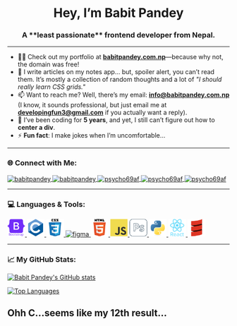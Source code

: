 <h1 align="center">Hey, I’m Babit Pandey</h1>
<h3 align="center">A **least passionate** frontend developer from Nepal.</h3>

---

- 👨‍💻 Check out my portfolio at [**babitpandey.com.np**](https://babitpandey.com.np)—because why not, the domain was free!
- 📝 I write articles on my notes app… but, spoiler alert, you can’t read them. It’s mostly a collection of random thoughts and a lot of *"I should really learn CSS grids."*
- 📫 Want to reach me? Well, there’s my email: **info@babitpandey.com.np** (I know, it sounds professional, but just email me at **developingfun3@gmail.com** if you actually want a reply).
- 📄 I’ve been coding for **5 years**, and yet, I still can’t figure out how to **center a div**.
- ⚡ **Fun fact**: I make jokes when I’m uncomfortable...

---
<h3 align="left">🌐 Connect with Me:</h3>
<p align="left">
  <a href="https://codepen.io/babitpandey" target="blank">
    <img align="center" src="https://raw.githubusercontent.com/rahuldkjain/github-profile-readme-generator/master/src/images/icons/Social/codepen.svg" alt="babitpandey" height="30" width="40" />
  </a>
  <a href="https://dev.to/babitpandey" target="blank">
    <img align="center" src="https://raw.githubusercontent.com/rahuldkjain/github-profile-readme-generator/master/src/images/icons/Social/devto.svg" alt="babitpandey" height="30" width="40" />
  </a>
  <a href="https://twitter.com/psycho69af" target="blank">
    <img align="center" src="https://raw.githubusercontent.com/rahuldkjain/github-profile-readme-generator/master/src/images/icons/Social/twitter.svg" alt="psycho69af" height="30" width="40" />
  </a>
  <a href="https://fb.com/psycho69af" target="blank">
    <img align="center" src="https://raw.githubusercontent.com/rahuldkjain/github-profile-readme-generator/master/src/images/icons/Social/facebook.svg" alt="psycho69af" height="30" width="40" />
  </a>
  <a href="https://instagram.com/psycho69af" target="blank">
    <img align="center" src="https://raw.githubusercontent.com/rahuldkjain/github-profile-readme-generator/master/src/images/icons/Social/instagram.svg" alt="psycho69af" height="30" width="40" />
  </a>
</p>

---

<h3 align="left">💻 Languages & Tools:</h3>
<p align="left">
  <a href="https://getbootstrap.com" target="_blank" rel="noreferrer"> 
    <img src="https://raw.githubusercontent.com/devicons/devicon/master/icons/bootstrap/bootstrap-plain-wordmark.svg" alt="bootstrap" width="40" height="40"/> 
  </a>
  <a href="https://www.cprogramming.com/" target="_blank" rel="noreferrer">
    <img src="https://raw.githubusercontent.com/devicons/devicon/master/icons/c/c-original.svg" alt="c" width="40" height="40"/>
  </a>
  <a href="https://www.w3schools.com/css/" target="_blank" rel="noreferrer">
    <img src="https://raw.githubusercontent.com/devicons/devicon/master/icons/css3/css3-original-wordmark.svg" alt="css3" width="40" height="40"/>
  </a>
  <a href="https://www.figma.com/" target="_blank" rel="noreferrer">
    <img src="https://www.vectorlogo.zone/logos/figma/figma-icon.svg" alt="figma" width="40" height="40"/>
  </a>
  <a href="https://www.w3.org/html/" target="_blank" rel="noreferrer">
    <img src="https://raw.githubusercontent.com/devicons/devicon/master/icons/html5/html5-original-wordmark.svg" alt="html5" width="40" height="40"/>
  </a>
  <a href="https://developer.mozilla.org/en-US/docs/Web/JavaScript" target="_blank" rel="noreferrer">
    <img src="https://raw.githubusercontent.com/devicons/devicon/master/icons/javascript/javascript-original.svg" alt="javascript" width="40" height="40"/>
  </a>
  <a href="https://www.photoshop.com/en" target="_blank" rel="noreferrer">
    <img src="https://raw.githubusercontent.com/devicons/devicon/master/icons/photoshop/photoshop-line.svg" alt="photoshop" width="40" height="40"/>
  </a>
  <a href="https://www.python.org" target="_blank" rel="noreferrer">
    <img src="https://raw.githubusercontent.com/devicons/devicon/master/icons/python/python-original.svg" alt="python" width="40" height="40"/>
  </a>
  <a href="https://reactjs.org/" target="_blank" rel="noreferrer">
    <img src="https://raw.githubusercontent.com/devicons/devicon/master/icons/react/react-original-wordmark.svg" alt="react" width="40" height="40"/>
  </a>
  <a href="https://www.scala-lang.org" target="_blank" rel="noreferrer">
    <img src="https://raw.githubusercontent.com/devicons/devicon/master/icons/scala/scala-original.svg" alt="scala" width="40" height="40"/>
  </a>
</p>

---

<h3 align="left">📈 My GitHub Stats:</h3>

[![Babit Pandey's GitHub stats](https://github-readme-stats.vercel.app/api?username=babit-pandey&show_icons=true&theme=radical)](https://github.com/babit-pandey)

[![Top Languages](https://github-readme-stats.vercel.app/api/top-langs/?username=babit-pandey&layout=compact&theme=radical)](https://github.com/babit-pandey)

Ohh **C**...seems like my 12th result...
---

